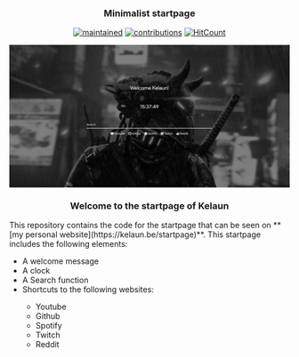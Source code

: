 <div align="center">
    <h3 align="center">
    	Minimalist startpage
    </h3>
</div>

<div align="center">
	
[![maintained](https://img.shields.io/maintenance/yes/2020?label=maintained&style=flat-square)](https://github.com/kelaun/startpage/commits/master) [![contributions](https://img.shields.io/badge/contribution-welcome-brightgreen&?style=flat-square)](https://github.com/kelaun/startpage/pulls) [![HitCount](http://hits.dwyl.com/kelaun/startpage.svg)](http://hits.dwyl.com/kelaun/startpage)

<img src="https://raw.githubusercontent.com/kelaun/screenshots/master/startpage.png" align="center">

<br>

### Welcome to the startpage of Kelaun
<p align="left">
This repository contains the code for the startpage that can be seen on **[my personal website](https://kelaun.be/startpage)**.
This startpage includes the following elements:
<ul align="left">
  <li>A welcome message</li>
  <li>A clock</li>
  <li>A Search function</li>
  <li>Shortcuts to the following websites:</li>
  <ul>
    <li>Youtube</li>
    <li>Github</li>
    <li>Spotify</li>
    <li>Twitch</li>
    <li>Reddit</li>
  </ul>
</ul>
</p>

</div>
